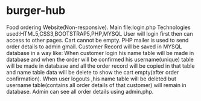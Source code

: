 # burger-hub
Food ordering Website(Non-responsive).
Main file:login.php
Technologies used:HTML5,CSS3,BOOTSTRAP5,PHP,MYSQL
User will login first then can access to other pages.
Cart cannot be empty.
PHP mailer is used to send order details to admin gmail.
Customer Record will be saved in MYSQL database in a way like:
When customer login his name table will be made in database and when 
the order will be confirmed his username(unique) table will be made in database and all the 
order record will be copied in that table and name table 
data will be delete to show the cart empty(after order confirmation).
When user logouts ,his name table will be deleted but username table(contains all order details of that customer) will remain in database.
Admin can see all order details using admin.php.
